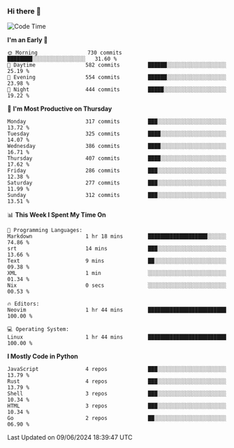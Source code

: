 ### Hi there 👋
<!--START_SECTION:waka-->
![Code Time](http://img.shields.io/badge/Code%20Time-331%20hrs%203%20mins-blue)

**I'm an Early 🐤** 

```text
🌞 Morning                730 commits         ████████░░░░░░░░░░░░░░░░░   31.60 % 
🌆 Daytime                582 commits         ██████░░░░░░░░░░░░░░░░░░░   25.19 % 
🌃 Evening                554 commits         ██████░░░░░░░░░░░░░░░░░░░   23.98 % 
🌙 Night                  444 commits         █████░░░░░░░░░░░░░░░░░░░░   19.22 % 
```
📅 **I'm Most Productive on Thursday** 

```text
Monday                   317 commits         ███░░░░░░░░░░░░░░░░░░░░░░   13.72 % 
Tuesday                  325 commits         ████░░░░░░░░░░░░░░░░░░░░░   14.07 % 
Wednesday                386 commits         ████░░░░░░░░░░░░░░░░░░░░░   16.71 % 
Thursday                 407 commits         ████░░░░░░░░░░░░░░░░░░░░░   17.62 % 
Friday                   286 commits         ███░░░░░░░░░░░░░░░░░░░░░░   12.38 % 
Saturday                 277 commits         ███░░░░░░░░░░░░░░░░░░░░░░   11.99 % 
Sunday                   312 commits         ███░░░░░░░░░░░░░░░░░░░░░░   13.51 % 
```


📊 **This Week I Spent My Time On** 

```text
💬 Programming Languages: 
Markdown                 1 hr 18 mins        ███████████████████░░░░░░   74.86 % 
srt                      14 mins             ███░░░░░░░░░░░░░░░░░░░░░░   13.66 % 
Text                     9 mins              ██░░░░░░░░░░░░░░░░░░░░░░░   09.38 % 
XML                      1 min               ░░░░░░░░░░░░░░░░░░░░░░░░░   01.34 % 
Nix                      0 secs              ░░░░░░░░░░░░░░░░░░░░░░░░░   00.53 % 

🔥 Editors: 
Neovim                   1 hr 44 mins        █████████████████████████   100.00 % 

💻 Operating System: 
Linux                    1 hr 44 mins        █████████████████████████   100.00 % 
```

**I Mostly Code in Python** 

```text
JavaScript               4 repos             ███░░░░░░░░░░░░░░░░░░░░░░   13.79 % 
Rust                     4 repos             ███░░░░░░░░░░░░░░░░░░░░░░   13.79 % 
Shell                    3 repos             ███░░░░░░░░░░░░░░░░░░░░░░   10.34 % 
HTML                     3 repos             ███░░░░░░░░░░░░░░░░░░░░░░   10.34 % 
Go                       2 repos             ██░░░░░░░░░░░░░░░░░░░░░░░   06.90 % 
```




 Last Updated on 09/06/2024 18:39:47 UTC
<!--END_SECTION:waka-->

<!--
**YoganshSharma/YoganshSharma** is a ✨ _special_ ✨ repository because its `README.md` (this file) appears on your GitHub profile.

Here are some ideas to get you started:

- 🔭 I’m currently working on ...
- 🌱 I’m currently learning ...
- 👯 I’m looking to collaborate on ...
- 🤔 I’m looking for help with ...
- 💬 Ask me about ...
- 📫 How to reach me: ...
- 😄 Pronouns: ...
- ⚡ Fun fact: ...
-->

